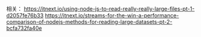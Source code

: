 相关：
https://itnext.io/using-node-js-to-read-really-really-large-files-pt-1-d2057fe76b33
https://itnext.io/streams-for-the-win-a-performance-comparison-of-nodejs-methods-for-reading-large-datasets-pt-2-bcfa732fa40e